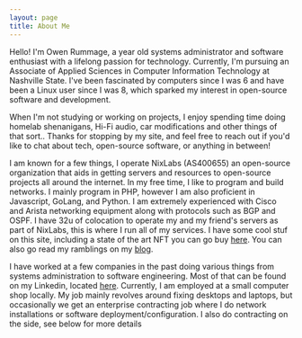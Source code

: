 ```yaml
---
layout: page
title: About Me
---
```

Hello! I'm Owen Rummage, a <span id="date"></span> year old systems administrator and software enthusiast with a lifelong passion for technology. Currently, I'm pursuing an Associate of Applied Sciences in Computer Information Technology at Nashville State. I've been fascinated by computers since I was 6 and have been a Linux user since I was 8, which sparked my interest in open-source software and development.

When I'm not studying or working on projects, I enjoy spending time doing homelab shenanigans, Hi-Fi audio, car modifications and other things of that sort.. Thanks for stopping by my site, and feel free to reach out if you'd like to chat about tech, open-source software, or anything in between!

I am known for a few things, I operate NixLabs (AS400655) an open-source organization that aids in getting servers and resources to open-source projects all around the internet. In my free time, I like to program and build networks. I mainly program in PHP, however I am also proficient in Javascript, GoLang, and Python. I am extremely experienced with Cisco and Arista networking equipment along with protocols such as BGP and OSPF. I have 32u of colocation to operate my and my friend's servers as part of NixLabs, this is where I run all of my services. I have some cool stuf on this site, including a state of the art NFT you can go buy [here](/nft). You can also go read my ramblings on my [blog](/blog).

I have worked at a few companies in the past doing various things from systems administration to software engineering. Most of that can be found on my Linkedin, located [here](https://www.linkedin.com/in/owen-rummage-335035245/). Currently, I am employed at a small computer shop locally. My job mainly revolves around fixing desktops and laptops, but occasionally we get an enterprise contracting job where I do network installations or software deployment/configuration. I also do contracting on the side, see below for more details

<script>
var ageDifMs = Date.now() - new Date(2005, 3, 3);
var ageDate = new Date(ageDifMs); // miliseconds from epoch

document.getElementById("date").innerHTML = Math.abs(ageDate.getUTCFullYear() - 1970)
</script>
